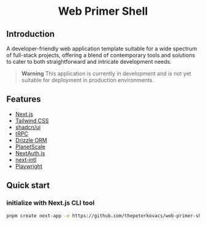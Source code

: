 <h1 align="center">
	Web Primer Shell
</h1>

## Introduction

A developer-friendly web application template suitable for a wide spectrum of full-stack projects, offering a blend of contemporary tools and solutions to cater to both straightforward and intricate development needs.

> **Warning**
> This application is currently in development and is not yet suitable for deployment in production environments.

## Features

-   [Next.js](https://nextjs.org)
-   [Tailwind CSS](https://tailwindcss.com)
-   [shadcn/ui](https://ui.shadcn.com)
-   [tRPC](https://trpc.io)
-   [Drizzle ORM](https://orm.drizzle.team)
-   [PlanetScale](https://orm.drizzle.team)
-   [NextAuth.js](https://next-auth.js.org)
-   [next-intl](https://next-intl-docs.vercel.app)
-   [Playwright](https://playwright.dev)

## Quick start

### initialize with Next.js CLI tool

```bash
pnpm create next-app -e https://github.com/thepeterkovacs/web-primer-shell
```
